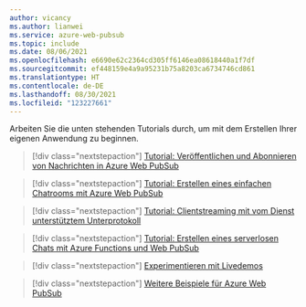 ```yaml
---
author: vicancy
ms.author: lianwei
ms.service: azure-web-pubsub
ms.topic: include
ms.date: 08/06/2021
ms.openlocfilehash: e6690e62c2364cd305ff6146ea08618440a1f7df
ms.sourcegitcommit: ef448159e4a9a95231b75a8203ca6734746cd861
ms.translationtype: HT
ms.contentlocale: de-DE
ms.lasthandoff: 08/30/2021
ms.locfileid: "123227661"
---
```

Arbeiten Sie die unten stehenden Tutorials durch, um mit dem Erstellen Ihrer eigenen Anwendung zu beginnen.

> [!div class="nextstepaction"]
> [Tutorial: Veröffentlichen und Abonnieren von Nachrichten in Azure Web PubSub](./../tutorial-pub-sub-messages.md)

> [!div class="nextstepaction"]
> [Tutorial: Erstellen eines einfachen Chatrooms mit Azure Web PubSub](./../tutorial-build-chat.md)

> [!div class="nextstepaction"]
> [Tutorial: Clientstreaming mit vom Dienst unterstütztem Unterprotokoll](./../tutorial-subprotocol.md)

> [!div class="nextstepaction"]
> [Tutorial: Erstellen eines serverlosen Chats mit Azure Functions und Web PubSub](./../quickstart-serverless.md)

> [!div class="nextstepaction"]
> [Experimentieren mit Livedemos](https://aka.ms/awps/livedemos)

> [!div class="nextstepaction"]
> [Weitere Beispiele für Azure Web PubSub](https://aka.ms/awps/samples)
